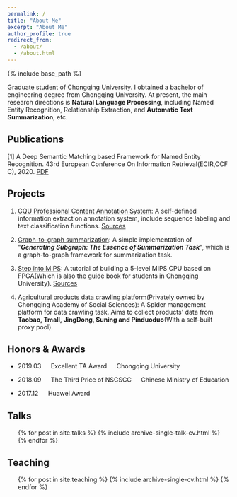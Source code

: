 ```yaml
---
permalink: /
title: "About Me"
excerpt: "About Me"
author_profile: true
redirect_from: 
  - /about/
  - /about.html
---
```

{% include base_path %}

Graduate student of Chongqing University. I obtained a bachelor of engineering degree from Chongqing University. At present, the main research directions is **Natural Language Processing**, including Named Entity Recognition, Relationship Extraction, and **Automatic Text Summarization**, etc.

Publications
------

[1] A Deep Semantic Matching based Framework for Named Entity Recognition. 43rd European Conference On Information Retrieval(ECIR,CCF C), 2020. [PDF](./files/ECIR_2021.pdf)



Projects
------

1. [CQU Professional Content Annotation System](http://39.100.48.36/index.html):
  A self-defined information extraction annotation system, include sequence labeling and text classification functions. [Sources](https://github.com/cqunlp/annotation_sys)

1. [Graph-to-graph summarization](https://github.com/cqunlp/summarization_amr_graph): A simple implementation of "***Generating Subgraph: The Essence of Summarization Task***", which is a graph-to-graph framework for summarization task.

1. [Step into MIPS](https://github.com/cquca/step_into_mips): A tutorial of building a 5-level MIPS CPU based on FPGA(Which is also the guide book for students in Chongqing University). [Sources](https://github.com/cquca/step_into_mips)

1. [Agricultural products data crawling platform](https://elppa12138.coding.net/p/eb_crawler)(Privately owned by Chongqing Academy of Social Sciences): A Spider management platform for data crawling task. Aims to collect products' data from **Taobao, Tmall, JingDong, Suning and Pinduoduo**(With a self-built proxy pool). 

Honors & Awards
------
* 2019.03 &emsp; Excellent TA Award &emsp; Chongqing University

* 2018.09 &emsp; The Third Price of NSCSCC &emsp; Chinese Ministry of Education

* 2017.12 &emsp; Huawei Award &emsp; 


Talks
------
  <ul>{% for post in site.talks %}
    {% include archive-single-talk-cv.html %}
  {% endfor %}</ul>

Teaching
------
  <ul>{% for post in site.teaching %}
    {% include archive-single-cv.html %}
  {% endfor %}</ul>
